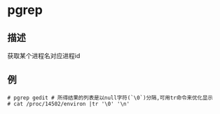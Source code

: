 # pgrep

## 描述

获取某个进程名对应进程id

## 例

    # pgrep gedit # 所得结果的列表是以null字符(`\0`)分隔,可用tr命令来优化显示
    # cat /proc/14502/environ |tr '\0' '\n'
